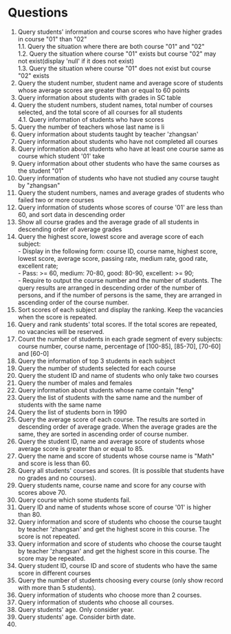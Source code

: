 # Questions
1. Query students' information and course scores who have higher grades in course "01" than "02"  
1.1. Query the situation where there are both course "01" and "02"  
1.2. Query the situation where course "01" exists but course "02" may not exist(display 'null' if it does not exist)  
1.3. Query the situation where course "01" does not exist but course "02" exists  
2. Query the student number, student name and average score of students whose average scores are greater than or equal to 60 points  
3. Query information about students with grades in SC table  
4. Query the student numbers, student names, total number of courses selected, and the total score of all courses for all students  
4.1. Query information of students who have scores
5. Query the number of teachers whose last name is li  
6. Query information about students taught by teacher 'zhangsan'  
7. Query information about students who have not completed all courses  
8. Query information about students who have at least one course same as course which student '01' take  
9. Query information about other students who have the same courses as the student "01"  
10. Query information of students who have not studied any course taught by "zhangsan"  
11. Query the student numbers, names and average grades of students who failed two or more courses  
12. Query information of students whose scores of course '01' are less than 60, and sort data in descending order  
13. Show all course grades and the average grade of all students in descending order of average grades  
14.  Query the highest score, lowest score and average score of each subject:  
    -  Display in the following form: course ID, course name, highest score, lowest score, average score, passing rate, medium rate, good rate, excellent rate;  
    -  Pass: >= 60, medium: 70-80, good: 80-90, excellent: >= 90;  
    -  Require to output the course number and the number of students. The query results are arranged in descending order of the number of persons, and if the number of persons is the same, they are arranged in ascending order of the course number.  
15. Sort scores of each subject and display the ranking. Keep the vacancies when the score is repeated.  
16. Query and rank students' total scores. If the total scores are repeated, no vacancies will be reserved.  
17.  Count the number of students in each grade segment of every subjects: course number, course name, percentage of [100-85], [85-70], [70-60] and [60-0]  
18. Query the information of top 3 students in each subject  
19. Query the number of students selected for each course  
20. Query the student ID and name of students who only take two courses  
21. Query the number of males and females  
22. Query information about students whose name contain "feng"  
23. Query the list of students with the same name and the number of students with the same name  
24. Query the list of students born in 1990  
25. Query the average score of each course. The results are sorted in descending order of average grade. When the average grades are the same, they are sorted in ascending order of course number.  
26. Query the student ID, name and average score of students whose average score is greater than or equal to 85.  
27. Query the name and score of students whose course name is "Math" and score is less than 60.  
28. Query all students' courses and scores. (It is possible that students have no grades and no courses).  
29. Query students name, course name and score for any course with scores above 70.  
30. Query course which some students fail.  
31. Query ID and name of students whose score of course '01' is higher than 80.  
32. Query information and score of students who choose the course taught by teacher 'zhangsan' and get the highest score in this course. The score is not repeated.  
33. Query information and score of students who choose the course taught by teacher 'zhangsan' and get the highest score in this course. The score may be repeated.  
34. Query student ID, course ID and score of students who have the same score in different courses  
35. Query the number of students choosing every course (only show record with more than 5 students).  
36. Query information of students who choose more than 2 courses.  
37. Query information of students who choose all courses.  
38. Query students' age. Only consider year.  
39. Query students' age. Consider birth date. 
40. 










